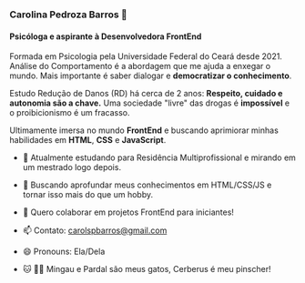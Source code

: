 ### Carolina Pedroza Barros 👋
#### Psicóloga e aspirante à Desenvolvedora FrontEnd

<!--
**carolesi/carolesi** is a ✨ _special_ ✨ repository because its `README.md` (this file) appears on your GitHub profile. -->

Formada em Psicologia pela Universidade Federal do Ceará desde 2021. Análise do Comportamento é a abordagem que me ajuda a enxegar o mundo. Mais importante é saber dialogar e **democratizar o conhecimento**.

Estudo Redução de Danos (RD) há cerca de 2 anos: **Respeito, cuidado e autonomia são a chave.**
Uma sociedade "livre" das drogas é **impossível** e o proibicionismo é um fracasso.

Ultimamente imersa no mundo **FrontEnd** e buscando aprimiorar minhas habilidades em **HTML**, **CSS** e **JavaScript**.

- 🔭 Atualmente estudando para Residência Multiprofissional e mirando em um mestrado logo depois.

- 🌱 Buscando aprofundar meus conhecimentos em HTML/CSS/JS e tornar isso mais do que um hobby. 

- 👯 Quero colaborar em projetos FrontEnd para iniciantes!

- 📫 Contato: carolspbarros@gmail.com

- 😄 Pronouns: Ela/Dela

- :cat: :service_dog: Mingau e Pardal são meus gatos, Cerberus é meu pinscher!
